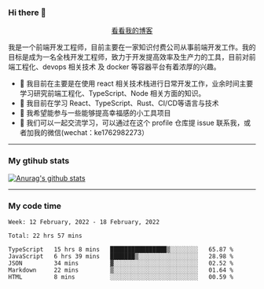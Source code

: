 ### Hi there 👋

<p align="center">
  <a href="https://real-jacket.github.io/">看看我的博客</a>
</p>

我是一个前端开发工程师，目前主要在一家知识付费公司从事前端开发工作。我的目标是成为一名全栈开发工程师，致力于开发提高效率及生产力的工具，目前对前端工程化、devops 相关技术 及 docker 等容器平台有着浓厚的兴趣。

- 🔭 我目前在主要是在使用 react 相关技术栈进行日常开发工作，业余时间主要学习研究前端工程化、TypeScript、Node 相关方面的知识。
- 🌱 我目前在学习 React、TypeScript、Rust、CI/CD等语言与技术
- 👯 我希望能参与一些能够提高幸福感的小工具项目
- 💬 我们可以一起交流学习，可以通过在这个 profile 仓库提 issue 联系我，或者加我的微信(wechat：ke1762982273）

***

### My gtihub stats

[![Anurag's github stats](https://github-readme-stats.vercel.app/api?username=real-jacket)](https://github.com/anuraghazra/github-readme-stats)

***

### My code time

<!--START_SECTION:waka-->
```text
Week: 12 February, 2022 - 18 February, 2022

Total: 22 hrs 57 mins

TypeScript   15 hrs 8 mins   ████████████████▒░░░░░░░░   65.87 % 
JavaScript   6 hrs 39 mins   ███████▒░░░░░░░░░░░░░░░░░   28.98 % 
JSON         34 mins         ▓░░░░░░░░░░░░░░░░░░░░░░░░   02.52 % 
Markdown     22 mins         ▒░░░░░░░░░░░░░░░░░░░░░░░░   01.64 % 
HTML         8 mins          ░░░░░░░░░░░░░░░░░░░░░░░░░   00.59 % 
```
<!--END_SECTION:waka-->
